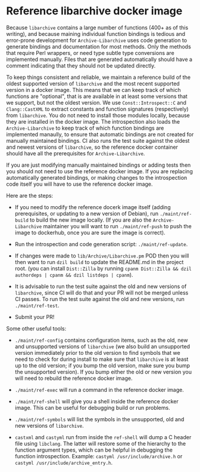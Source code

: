 # Reference libarchive docker image

Because `libarchive` contains a large number of functions (400+ as of this writing),
and because maining individual function bindings is tedious and error-prone development
for `Archive-Libarchive` uses code generation to generate bindings and documentation for
most methods.  Only the methods that require Perl wrappers, or need type subtle type
conversions are implemented manually.  Files that are generated automatically should
have a comment indicating that they should not be updated directly.

To keep things consistent and reliable, we maintain a reference build of the oldest
supported version of `libarchive` and the most recent supported version in a docker
image.  This means that we can keep track of which functions are "optional", that is
are available in at least some versions that we support, but not the oldest version.
We use `Const::Introspect::C` and `Clang::CastXML` to extract constants and function
signatures (respectively) from `libarchive`.  You do not need to install those modules
locally, because they are installed in the docker image.  The introspection also loads
the `Archive-Libarchive` to keep track of which function bindings are implemented
manaully, to ensure that automatic bindings are not created for manually maintained
bindings.  CI also runs the test suite against the oldest and newest versions of
`libarchive`, so the reference docker container should have all the prerequisites
for `Archive-Libarchive`.

If you are just modifying manually maintained bindings or adding tests then you
should not need to use the reference docker image.  If you are replacing automatically
generated bindings, or making changes to the introspection code itself you will have
to use the reference docker image.

Here are the steps:

 * If you need to modify the reference docerk image itself (adding prerequisites, or
   updating to a new version of Debian), run `./maint/ref-build` to build the new
   image locally.  (If you are also the `Archive-Libarchive` maintainer you will
   want to run `./maint/ref-push` to push the image to dockerhub, once you are sure
   the image is correct).

 * Run the introspection and code generation script: `./maint/ref-update`.

 * If changes were made to `lib/Archive/Libarchive.pm` POD then you will then want
   to run `dzil build` to update the README.md in the project root.  (you can
   install `Dist::Zilla` by running `cpanm Dist::Zilla && dzil authordeps | cpanm && dzil listdeps | cpanm`).

 * It is advisable to run the test suite against the old and new versions of
   `libarchive`, since CI will do that and your PR will not be merged unless CI
   passes.  To run the test suite against the old and new versions, run `./maint/ref-test`.

 * Submit your PR!

Some other useful tools:

 * `./maint/ref-config` contains configuration items, such as the old, new and unsupported
   versions of `libarchive` (we also build an unsupported version immediately prior to
   the old version to find symbols that we need to check for during install to make sure
   that `libarchive` is at least up to the old version; if you bump the old version,
   make sure you bump the unsupported version).  If you bump either the old or new version
   you will need to rebuild the reference docker image.

 * `./maint/ref-exec` will run a command in the reference docker image.

 * `./maint/ref-shell` will give you a shell inside the reference docker image.  This can
   be useful for debugging build or run problems.

 * `./maint/ref-symbols` will list the symbols in the unsupported, old and new versions of
   `libarchive`.

 * `castxml` and `castyml` run from inside the `ref-shell` will dump a C header file using
   `libclang`.  The latter will restore some of the hierarchy to the function argument
   types, which can be helpful in debugging the function introspection.  Example:
   `castyml /usr/include/archive.h` or `castyml /usr/include/archive_entry.h`.
